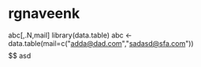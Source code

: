 # rgnaveenk
abc[,.N,mail]
library(data.table)
abc <- data.table(mail=c("adda@dad.com","sadasd@sfa.com"))
$$$$$$$$$$$$$$
asd